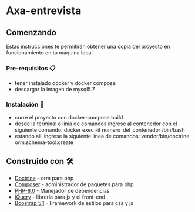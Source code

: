 # Axa-entrevista
## Comenzando
Estas instrucciones te permitirán obtener una copia del proyecto en funcionamiento en tu máquina local
### Pre-requisitos 📋
* tener instalado docker y docker compose
* descargar la imagen de mysql5.7
### Instalación 🔧
* corre el proyecto con docker-compose build
* desde la terminal o linia de comandos ingrese al contenedor con el siguiente comando: docker exec -it numero_del_contenedor /bin/bash
* estando alli ingrese la siguiente linea de comandos: vendor/bin/doctrine orm:schema-tool:create
## Construido con 🛠️
* [Doctrine](https://www.doctrine-project.org/projects/doctrine-orm/en/current/tutorials/getting-started.html) - orm para php 
* [Composer](https://getcomposer.org/doc/00-intro.md) - administrador de paquetes para php 
* [PHP-8.0](https://www.php.net/releases/8.0/es.php) - Manejador de dependencias
* [jQuery](https://api.jquery.com//) - libreria para js y el front-end
* [Boostrap 5.1](https://getbootstrap.com/docs/5.1/getting-started/introduction/) - Framework de estilos para css y js


